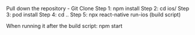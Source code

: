 Pull down the repository - Git Clone
Step 1: npm install
Step 2: cd ios/
Step 3: pod install
Step 4: cd ..
Step 5: npx react-native run-ios (build script)

When running it after the build script: npm start